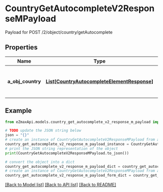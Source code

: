 # CountryGetAutocompleteV2ResponseMPayload

Payload for POST /2/object/country/getAutocomplete

## Properties

Name | Type | Description | Notes
------------ | ------------- | ------------- | -------------
**a_obj_country** | [**List[CountryAutocompleteElementResponse]**](CountryAutocompleteElementResponse.md) | An array of Country autocomplete element response. | 

## Example

```python
from eZmaxApi.models.country_get_autocomplete_v2_response_m_payload import CountryGetAutocompleteV2ResponseMPayload

# TODO update the JSON string below
json = "{}"
# create an instance of CountryGetAutocompleteV2ResponseMPayload from a JSON string
country_get_autocomplete_v2_response_m_payload_instance = CountryGetAutocompleteV2ResponseMPayload.from_json(json)
# print the JSON string representation of the object
print(CountryGetAutocompleteV2ResponseMPayload.to_json())

# convert the object into a dict
country_get_autocomplete_v2_response_m_payload_dict = country_get_autocomplete_v2_response_m_payload_instance.to_dict()
# create an instance of CountryGetAutocompleteV2ResponseMPayload from a dict
country_get_autocomplete_v2_response_m_payload_form_dict = country_get_autocomplete_v2_response_m_payload.from_dict(country_get_autocomplete_v2_response_m_payload_dict)
```
[[Back to Model list]](../README.md#documentation-for-models) [[Back to API list]](../README.md#documentation-for-api-endpoints) [[Back to README]](../README.md)


